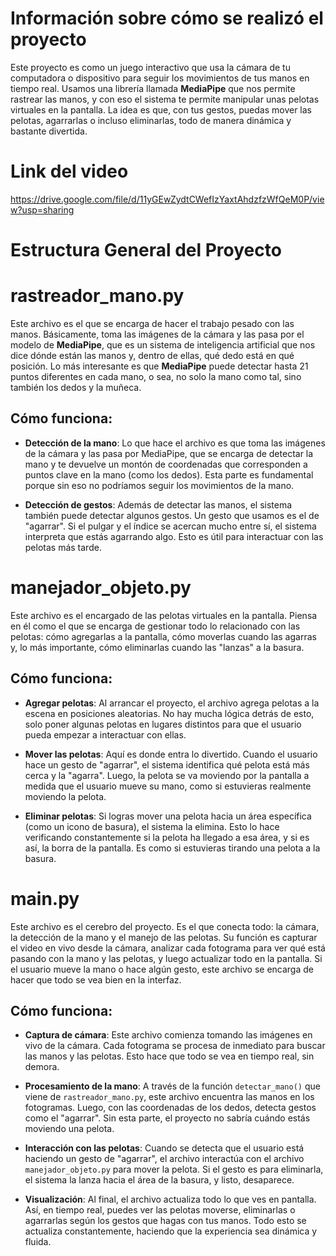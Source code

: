 # Información sobre cómo se realizó el proyecto
Este proyecto es como un juego interactivo que usa la cámara de tu computadora o dispositivo para seguir los movimientos de tus manos en tiempo real. Usamos una librería llamada **MediaPipe** que nos permite rastrear las manos, y con eso el sistema te permite manipular unas pelotas virtuales en la pantalla. La idea es que, con tus gestos, puedas mover las pelotas, agarrarlas o incluso eliminarlas, todo de manera dinámica y bastante divertida.

# Link del video 
https://drive.google.com/file/d/11yGEwZydtCWefIzYaxtAhdzfzWfQeM0P/view?usp=sharing

# Estructura General del Proyecto

# rastreador_mano.py
Este archivo es el que se encarga de hacer el trabajo pesado con las manos. Básicamente, toma las imágenes de la cámara y las pasa por el modelo de **MediaPipe**, que es un sistema de inteligencia artificial que nos dice dónde están las manos y, dentro de ellas, qué dedo está en qué posición. Lo más interesante es que **MediaPipe** puede detectar hasta 21 puntos diferentes en cada mano, o sea, no solo la mano como tal, sino también los dedos y la muñeca.

## Cómo funciona:
- **Detección de la mano**: Lo que hace el archivo es que toma las imágenes de la cámara y las pasa por MediaPipe, que se encarga de detectar la mano y te devuelve un montón de coordenadas que corresponden a puntos clave en la mano (como los dedos). Esta parte es fundamental porque sin eso no podríamos seguir los movimientos de la mano.
  
- **Detección de gestos**: Además de detectar las manos, el sistema también puede detectar algunos gestos. Un gesto que usamos es el de "agarrar". Si el pulgar y el índice se acercan mucho entre sí, el sistema interpreta que estás agarrando algo. Esto es útil para interactuar con las pelotas más tarde.

# manejador_objeto.py
Este archivo es el encargado de las pelotas virtuales en la pantalla. Piensa en él como el que se encarga de gestionar todo lo relacionado con las pelotas: cómo agregarlas a la pantalla, cómo moverlas cuando las agarras y, lo más importante, cómo eliminarlas cuando las "lanzas" a la basura.

## Cómo funciona:
- **Agregar pelotas**: Al arrancar el proyecto, el archivo agrega pelotas a la escena en posiciones aleatorias. No hay mucha lógica detrás de esto, solo poner algunas pelotas en lugares distintos para que el usuario pueda empezar a interactuar con ellas.

- **Mover las pelotas**: Aquí es donde entra lo divertido. Cuando el usuario hace un gesto de "agarrar", el sistema identifica qué pelota está más cerca y la "agarra". Luego, la pelota se va moviendo por la pantalla a medida que el usuario mueve su mano, como si estuvieras realmente moviendo la pelota.

- **Eliminar pelotas**: Si logras mover una pelota hacia un área específica (como un icono de basura), el sistema la elimina. Esto lo hace verificando constantemente si la pelota ha llegado a esa área, y si es así, la borra de la pantalla. Es como si estuvieras tirando una pelota a la basura.

# main.py
Este archivo es el cerebro del proyecto. Es el que conecta todo: la cámara, la detección de la mano y el manejo de las pelotas. Su función es capturar el video en vivo desde la cámara, analizar cada fotograma para ver qué está pasando con la mano y las pelotas, y luego actualizar todo en la pantalla. Si el usuario mueve la mano o hace algún gesto, este archivo se encarga de hacer que todo se vea bien en la interfaz.

## Cómo funciona:
- **Captura de cámara**: Este archivo comienza tomando las imágenes en vivo de la cámara. Cada fotograma se procesa de inmediato para buscar las manos y las pelotas. Esto hace que todo se vea en tiempo real, sin demora.
  
- **Procesamiento de la mano**: A través de la función `detectar_mano()` que viene de `rastreador_mano.py`, este archivo encuentra las manos en los fotogramas. Luego, con las coordenadas de los dedos, detecta gestos como el "agarrar". Sin esta parte, el proyecto no sabría cuándo estás moviendo una pelota.

- **Interacción con las pelotas**: Cuando se detecta que el usuario está haciendo un gesto de "agarrar", el archivo interactúa con el archivo `manejador_objeto.py` para mover la pelota. Si el gesto es para eliminarla, el sistema la lanza hacia el área de la basura, y listo, desaparece.

- **Visualización**: Al final, el archivo actualiza todo lo que ves en pantalla. Así, en tiempo real, puedes ver las pelotas moverse, eliminarlas o agarrarlas según los gestos que hagas con tus manos. Todo esto se actualiza constantemente, haciendo que la experiencia sea dinámica y fluida.

